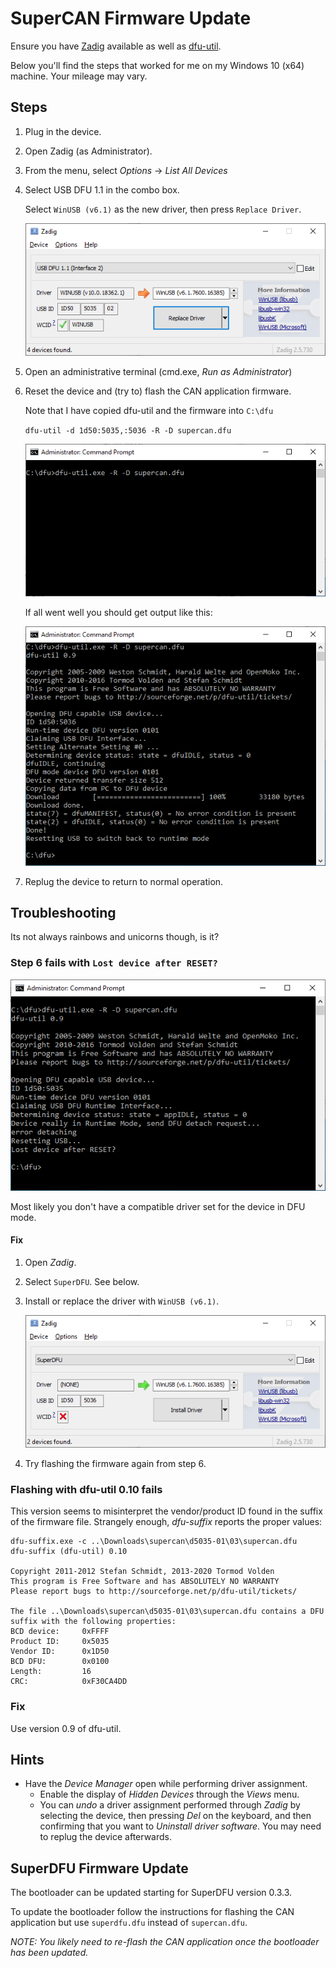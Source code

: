 # SuperCAN Firmware Update

Ensure you have [Zadig](https://zadig.akeo.ie/) available as well as [dfu-util](http://dfu-util.sourceforge.net/releases/).

Below you'll find the steps that worked for me on my Windows 10 (x64) machine. Your mileage may vary.


## Steps

1. Plug in the device.
2. Open Zadig (as Administrator).
3. From the menu, select _Options_ -> _List All Devices_
4. Select USB DFU 1.1 in the combo box.

	Select `WinUSB (v6.1)` as the new driver, then press `Replace Driver`.


	![USB DFU 1.1 selected in Zadig](doc/zadig-runtime-mode-replace-v10-v6.png)

5. Open an administrative terminal (cmd.exe, _Run as Administrator_)

6. Reset the device and (try to) flash the CAN application firmware.

	Note that I have copied dfu-util and the firmware into `C:\dfu`

	`dfu-util -d 1d50:5035,:5036 -R -D supercan.dfu`

	![dfu-util: flash cmd](doc/cmd-dfu-util-flash.png)


	If all went well you should get output like this:

	![dfu-util: flash succeeded](doc/cmd-dfu-util-flash-success.png)

7. Replug the device to return to normal operation.


## Troubleshooting

Its not always rainbows and unicorns though, is it?

### **Step 6** fails with `Lost device after RESET?`

![dfu-util: Lost device after RESET?](doc/cmd-dfu-util-flash-lost-device-after-reset.png)

Most likely you don't have a compatible driver set for the device in DFU mode.

#### Fix

1. Open _Zadig_.
2. Select `SuperDFU`. See below.
3. Install or replace the driver with `WinUSB (v6.1)`.

	![Zadig: install driver for SuperDFU](doc/zadig-dfu-mode.png)


4. Try flashing the firmware again from step 6.

### Flashing with dfu-util 0.10 fails

This version seems to misinterpret the vendor/product ID found in the suffix of the firmware file.
Strangely enough, _dfu-suffix_ reports the proper values:

```
dfu-suffix.exe -c ..\Downloads\supercan\d5035-01\03\supercan.dfu
dfu-suffix (dfu-util) 0.10

Copyright 2011-2012 Stefan Schmidt, 2013-2020 Tormod Volden
This program is Free Software and has ABSOLUTELY NO WARRANTY
Please report bugs to http://sourceforge.net/p/dfu-util/tickets/

The file ..\Downloads\supercan\d5035-01\03\supercan.dfu contains a DFU suffix with the following properties:
BCD device:     0xFFFF
Product ID:     0x5035
Vendor ID:      0x1D50
BCD DFU:        0x0100
Length:         16
CRC:            0xF30CA4DD
```

### Fix

Use version 0.9 of dfu-util.

## Hints

* Have the _Device Manager_ open while performing driver assignment.
	* Enable the display of _Hidden Devices_ through the _Views_ menu.
	* You can _undo_ a driver assignment performed through _Zadig_ by selecting the device, then pressing _Del_ on the keyboard, and then confirming that you want to _Uninstall driver software_. You may need to replug the device afterwards.


## SuperDFU Firmware Update

The bootloader can be updated starting for SuperDFU version 0.3.3.

To update the bootloader follow the instructions for flashing the CAN application but use `superdfu.dfu` instead of `supercan.dfu`.

_NOTE: You likely need to re-flash the CAN application once the bootloader has been updated._

